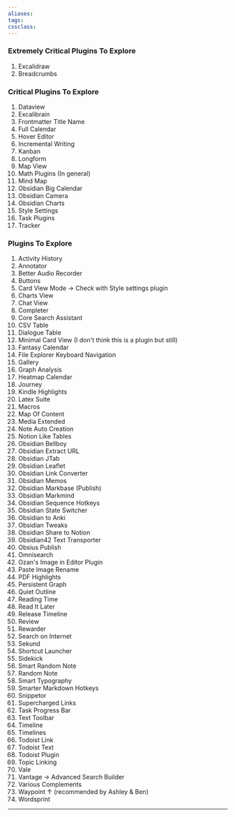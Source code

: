 ```yaml
---
aliases:
tags: 
cssclass:
---
```


### Extremely Critical Plugins To Explore
1. Excalidraw
2. Breadcrumbs

### Critical Plugins To Explore 
1. Dataview
2. Excalibrain
3. Frontmatter Title Name
4. Full Calendar
5. Hover Editor
6. Incremental Writing
7. Kanban
8. Longform
9. Map View
10. Math Plugins (In general)
11. Mind Map
12. Obsidian Big Calendar
13. Obsidian Camera
14. Obsidian Charts
15. Style Settings
16. Task Plugins
17. Tracker

### Plugins To Explore
1. Activity History
2. Annotator
3. Better Audio Recorder
4. Buttons
5. Card View Mode → Check with Style settings plugin
6. Charts View
7. Chat View
8. Completer
9. Core Search Assistant
10. CSV Table 
11. Dialogue Table
12. Minimal Card View (I don't think this is a plugin but still)
13. Fantasy Calendar 
14. File Explorer Keyboard Navigation
15. Gallery
16. Graph Analysis
17. Heatmap Calendar
18. Journey
19. Kindle Highlights
20. Latex Suite
21. Macros
22. Map Of Content
23. Media Extended
24. Note Auto Creation
25. Notion Like Tables
26. Obsidian Bellboy
27. Obsidian Extract URL
28. Obsidian JTab
29. Obsidian Leaflet
30. Obsidian Link Converter
31. Obsidian Memos
32. Obsidian Markbase (Publish)
33. Obsidian Markmind
34. Obsidian Sequence Hotkeys
35. Obsidian State Switcher
36. Obsidian to Anki
37. Obsidian Tweaks
38. Obsidian Share to Notion
39. Obsidian42 Text Transporter
40. Obsius Publish
41. Omnisearch
42. Ozan's Image in Editor Plugin
43. Paste Image Rename
44. PDF Highlights
45. Persistent Graph
46. Quiet Outline 
47. Reading Time
48. Read It Later
49. Release Timeline
50. Review
51. Rewarder
52. Search on Internet
53. Sekund
54. Shortcut Launcher
55. Sidekick
56. Smart Random Note
57. Random Note
58. Smart Typography
59. Smarter Markdown Hotkeys
60. Snippetor
61. Supercharged Links
62. Task Progress Bar
63. Text Toolbar
64. Timeline
65. Timelines
66. Todoist Link
67. Todoist Text
68. Todoist Plugin
69. Topic Linking
70. Vale
71. Vantage → Advanced Search Builder
72. Various Complements
73. Waypoint ↑ (recommended by Ashley & Ben)
74. Wordsprint

---

